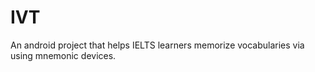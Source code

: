# IVT
An android project that helps IELTS learners memorize vocabularies via using mnemonic devices. 
